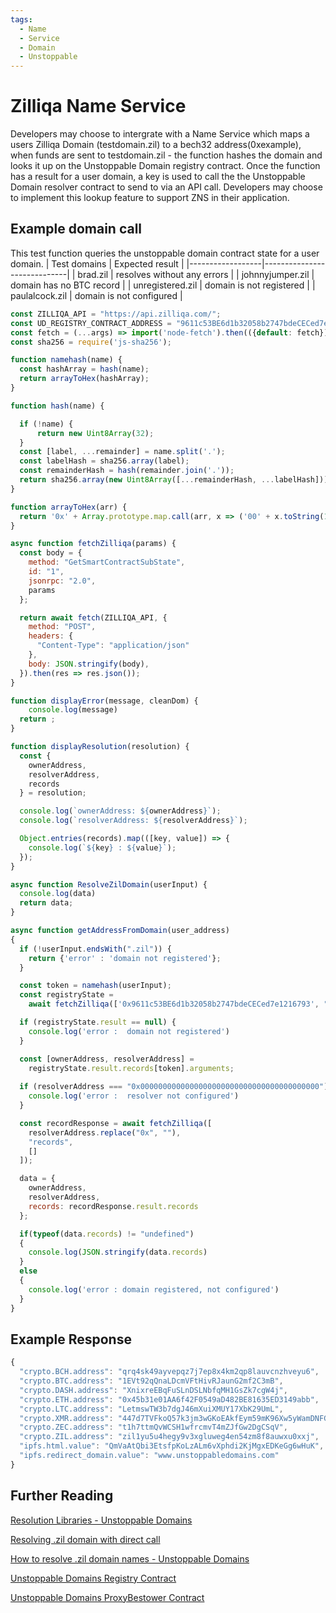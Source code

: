 ```yaml
---
tags:
  - Name
  - Service
  - Domain
  - Unstoppable
---
```


# Zilliqa Name Service

Developers may choose to intergrate with a Name Service which maps a users Zilliqa Domain (testdomain.zil) to a bech32 address(0xexample), when funds are sent to testdomain.zil - the function hashes the domain and looks it up on the Unstoppable Domain registry contract. Once the function has a result for a user domain, a key is used to call the the Unstoppable Domain resolver contract to send to via an API call. Developers may choose to implement this lookup feature to support ZNS in their application.

## Example domain call

This test function queries the unstoppable domain contract state for a user domain.
| Test domains     | Expected result             |
|------------------|-----------------------------|
| brad.zil         | resolves without any errors |
| johnnyjumper.zil | domain has no BTC record    |
| unregistered.zil | domain is not registered    |
| paulalcock.zil   | domain is not configured    |

```js
const ZILLIQA_API = "https://api.zilliqa.com/";
const UD_REGISTRY_CONTRACT_ADDRESS = "9611c53BE6d1b32058b2747bdeCECed7e1216793";
const fetch = (...args) => import('node-fetch').then(({default: fetch}) => fetch(...args));
const sha256 = require('js-sha256');

function namehash(name) {
  const hashArray = hash(name);
  return arrayToHex(hashArray);
}

function hash(name) {

  if (!name) {
      return new Uint8Array(32);
  }
  const [label, ...remainder] = name.split('.');
  const labelHash = sha256.array(label);
  const remainderHash = hash(remainder.join('.'));
  return sha256.array(new Uint8Array([...remainderHash, ...labelHash]));
}

function arrayToHex(arr) {
  return '0x' + Array.prototype.map.call(arr, x => ('00' + x.toString(16)).slice(-2)).join('');
}

async function fetchZilliqa(params) {
  const body = {
    method: "GetSmartContractSubState",
    id: "1",
    jsonrpc: "2.0",
    params
  };

  return await fetch(ZILLIQA_API, {
    method: "POST",
    headers: {
      "Content-Type": "application/json"
    },
    body: JSON.stringify(body),
  }).then(res => res.json());
}

function displayError(message, cleanDom) {
    console.log(message)
  return ;
}

function displayResolution(resolution) {
  const {
    ownerAddress,
    resolverAddress,
    records
  } = resolution;

  console.log(`ownerAddress: ${ownerAddress}`);
  console.log(`resolverAddress: ${resolverAddress}`);

  Object.entries(records).map(([key, value]) => {
    console.log(`${key} : ${value}`);
  });
}

async function ResolveZilDomain(userInput) {
  console.log(data)
  return data;
}

async function getAddressFromDomain(user_address)
{
  if (!userInput.endsWith(".zil")) {
    return {'error' : 'domain not registered'};
  }

  const token = namehash(userInput);
  const registryState =
    await fetchZilliqa(['0x9611c53BE6d1b32058b2747bdeCECed7e1216793', "records", [token]]);

  if (registryState.result == null) {
    console.log('error :  domain not registered')
  }

  const [ownerAddress, resolverAddress] = 
    registryState.result.records[token].arguments;
  
  if (resolverAddress === "0x0000000000000000000000000000000000000000") {
    console.log('error :  resolver not configured')
  }

  const recordResponse = await fetchZilliqa([
    resolverAddress.replace("0x", ""),
    "records",
    []
  ]);

  data = {
    ownerAddress,
    resolverAddress,
    records: recordResponse.result.records
  };

  if(typeof(data.records) != "undefined")
  {
    console.log(JSON.stringify(data.records)
  }
  else
  {
    console.log('error : domain registered, not configured')
  }
}
```

## Example Response

```js
{
  "crypto.BCH.address": "qrq4sk49ayvepqz7j7ep8x4km2qp8lauvcnzhveyu6",
  "crypto.BTC.address": "1EVt92qQnaLDcmVFtHivRJaunG2mf2C3mB",
  "crypto.DASH.address": "XnixreEBqFuSLnDSLNbfqMH1GsZk7cgW4j",
  "crypto.ETH.address": "0x45b31e01AA6f42F0549aD482BE81635ED3149abb",
  "crypto.LTC.address": "LetmswTW3b7dgJ46mXuiXMUY17XbK29UmL",
  "crypto.XMR.address": "447d7TVFkoQ57k3jm3wGKoEAkfEym59mK96Xw5yWamDNFGaLKW5wL2qK5RMTDKGSvYfQYVN7dLSrLdkwtKH3hwbSCQCu26d",
  "crypto.ZEC.address": "t1h7ttmQvWCSH1wfrcmvT4mZJfGw2DgCSqV",
  "crypto.ZIL.address": "zil1yu5u4hegy9v3xgluweg4en54zm8f8auwxu0xxj",
  "ipfs.html.value": "QmVaAtQbi3EtsfpKoLzALm6vXphdi2KjMgxEDKeGg6wHuK",
  "ipfs.redirect_domain.value": "www.unstoppabledomains.com"
}
```

## Further Reading

[Resolution Libraries - Unstoppable Domains](https://docs.unstoppabledomains.com/send-and-receive-crypto-payments/resolution-libraries)

[Resolving .zil domain with direct call](https://docs.unstoppabledomains.com/send-and-receive-crypto-payments/direct-blockchain-calls/resolve-.zil-without-libraries)

[How to resolve .zil domain names - Unstoppable Domains](https://medium.com/unstoppabledomains/how-to-resolve-zil-domain-names-f43da8fe37a9)

[Unstoppable Domains Registry Contract](https://viewblock.io/zilliqa/address/zil1jcgu2wlx6xejqk9jw3aaankw6lsjzeunx2j0jz?tab=state)

[Unstoppable Domains ProxyBestower Contract](https://viewblock.io/zilliqa/address/zil15yw7wej02h6mm7z5f2dvwytfr5qn0z6vlwqug6?tab=state)